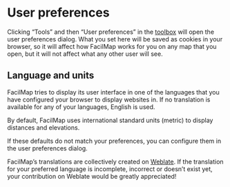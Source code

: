 # User preferences

Clicking “Tools” and then “User preferences” in the [toolbox](../ui/#toolbox) will open the user preferences dialog. What you set here will be saved as cookies in your browser, so it will affect how FacilMap works for you on any map that you open, but it will not affect what any other user will see.

## Language and units

FacilMap tries to display its user interface in one of the languages that you have configured your browser to display websites in. If no translation is available for any of your languages, English is used.

By default, FacilMap uses international standard units (metric) to display distances and elevations.

If these defaults do not match your preferences, you can configure them in the user preferences dialog.

FacilMap’s translations are collectively created on [Weblate](https://hosted.weblate.org/projects/facilmap/). If the translation for your preferred language is incomplete, incorrect or doesn’t exist yet, your contribution on Weblate would be greatly appreciated!